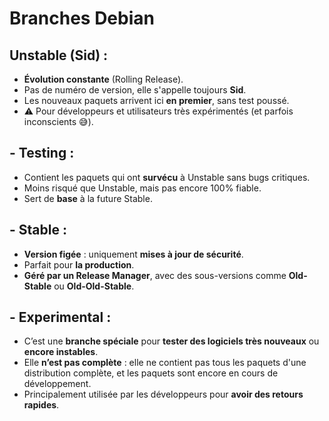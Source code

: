 # Branches Debian

## **Unstable** (Sid) :
  - **Évolution constante** (Rolling Release).
  - Pas de numéro de version, elle s'appelle toujours **Sid**.
  - Les nouveaux paquets arrivent ici **en premier**, sans test poussé.
  - ⚠️ Pour développeurs et utilisateurs très expérimentés (et parfois inconscients 😅).



## - **Testing** :
  - Contient les paquets qui ont **survécu** à Unstable sans bugs critiques.
  - Moins risqué que Unstable, mais pas encore 100% fiable.
  - Sert de **base** à la future Stable.



## - **Stable** :
  - **Version figée** : uniquement **mises à jour de sécurité**.
  - Parfait pour **la production**.
  - **Géré par un Release Manager**, avec des sous-versions comme **Old-Stable** ou **Old-Old-Stable**.


  
## - **Experimental** :
  - C’est une **branche spéciale** pour **tester des logiciels très nouveaux** ou **encore instables**.
  - Elle **n’est pas complète** : elle ne contient pas tous les paquets d'une distribution complète, et les paquets sont encore en cours de développement.
  - Principalement utilisée par les développeurs pour **avoir des retours rapides**.

